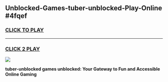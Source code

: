 
## Unblocked-Games-tuber-unblocked-Play-Online #4fqef
<h3>
<a href="https://news.freeplayer.one?title=tuber-unblocked&ref=3">CLICK TO PLAY</a></h3>
<hr>

<h3>
<a href="https://news.freeplayer.one?title=tuber-unblocked&ref=3">CLICK 2 PLAY</a>
  
</h3>

<a href="https://news.freeplayer.one?title=tuber-unblocked&ref=3"><img src="https://clearcache.store/games.png"></a>


**tuber-unblocked games unblocked: Your Gateway to Fun and Accessible Online Gaming**
